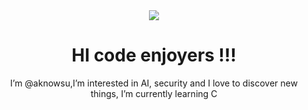 <!DOCTYPE html>
<html>

<body>
<div align="center" style = "text-color = #378c8f">
<a>
<img src ="https://github.com/iknowsu/iknowsu/assets/146720323/74fcf6cb-412e-47bb-a9d3-41849ec42123">
</a>


# HI code enjoyers !!!

I’m @aknowsu,I’m interested in AI, security and I love to discover new things, I’m currently learning C
</div>
</body>
</html>
